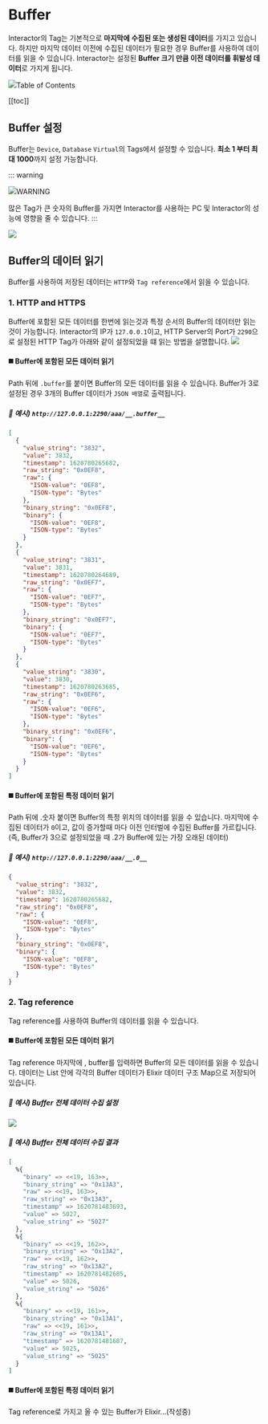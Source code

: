 # Buffer
Interactor의 Tag는 기본적으로 **마지막에 수집된 또는 생성된 데이터**를 가지고 있습니다. 하지만 마지막 데이터 이전에 수집된 데이터가 필요한 경우 Buffer를 사용하여 데이터를 읽을 수 있습니다. Interactor는 설정된 **Buffer 크기 만큼 이전 데이터를 휘발성 데이터**로 가지게 됩니다.  

<div class="toc-title"><img src="../../img/icon/list.svg">Table of Contents</div>

[[toc]]

## Buffer 설정
Buffer는 `Device`, `Database` `Virtual`의 Tags에서 설정할 수 있습니다. **최소 1 부터 최대 1000**까지 설정 가능합니다.

::: warning <p class="custom-block-title"><img src="../../img/icon/warning.svg">WARNING</p>
많은 Tag가 큰 숫자의 Buffer를 가지면 Interactor를 사용하는 PC 및 Interactor의 성능에 영향을 줄 수 있습니다.
:::


<img src="../../img/details/buffer.png">

## Buffer의 데이터 읽기
Buffer를 사용하여 저장된 데이터는 `HTTP`와 `Tag reference`에서 읽을 수 있습니다.

### 1. HTTP and HTTPS
Buffer에 포함된 모든 데이터를 한번에 읽는것과 특정 순서의 Buffer의 데이터만 읽는것이 가능합니다. Interactor의 IP가 `127.0.0.1`이고, HTTP Server의 Port가 `2290`으로 설정된 HTTP Tag가 아래와 같이 설정되었을 떄 읽는 방법을 설명합니다.
<img src="../../img/details/buffer_http.png">

#### :black_medium_square: Buffer에 포함된 모든 데이터 읽기
Path 뒤에 `.buffer`를 붙이면 Buffer의 모든 데이터를 읽을 수 있습니다. Buffer가 3로 설정된 경우 3개의 Buffer 데이터가 `JSON 배열`로 출력됩니다.  
##### :mag_right: 예시) `http://127.0.0.1:2290/aaa/__.buffer__`
``` json
[
  {
    "value_string": "3832",
    "value": 3832,
    "timestamp": 1620780265682,
    "raw_string": "0x0EF8",
    "raw": {
      "ISON-value": "0EF8",
      "ISON-type": "Bytes"
    },
    "binary_string": "0x0EF8",
    "binary": {
      "ISON-value": "0EF8",
      "ISON-type": "Bytes"
    }
  },
  {
    "value_string": "3831",
    "value": 3831,
    "timestamp": 1620780264689,
    "raw_string": "0x0EF7",
    "raw": {
      "ISON-value": "0EF7",
      "ISON-type": "Bytes"
    },
    "binary_string": "0x0EF7",
    "binary": {
      "ISON-value": "0EF7",
      "ISON-type": "Bytes"
    }
  },
  {
    "value_string": "3830",
    "value": 3830,
    "timestamp": 1620780263685,
    "raw_string": "0x0EF6",
    "raw": {
      "ISON-value": "0EF6",
      "ISON-type": "Bytes"
    },
    "binary_string": "0x0EF6",
    "binary": {
      "ISON-value": "0EF6",
      "ISON-type": "Bytes"
    }
  }
]
```

#### :black_medium_square: Buffer에 포함된 특정 데이터 읽기
Path 뒤에 .숫자 붙이면 Buffer의 특정 위치의 데이터를 읽을 수 있습니다. 마지막에 수집된 데이터가 `0`이고, 값이 증가할때 마다 이전 인터벌에 수집된 Buffer를 가르킵니다. (즉, Buffer가 3으로 설정되었을 때 .2가 Buffer에 있는 가장 오래된 데이터)  
##### :mag_right: 예시) `http://127.0.0.1:2290/aaa/__.0__` 
``` json
{
  "value_string": "3832",
  "value": 3832,
  "timestamp": 1620780265682,
  "raw_string": "0x0EF8",
  "raw": {
    "ISON-value": "0EF8",
    "ISON-type": "Bytes"
  },
  "binary_string": "0x0EF8",
  "binary": {
    "ISON-value": "0EF8",
    "ISON-type": "Bytes"
  }
}
```

### 2. Tag reference
Tag reference를 사용하여 Buffer의 데이터를 읽을 수 있습니다.

#### :black_medium_square: Buffer에 포함된 모든 데이터 읽기
Tag reference 마지막에 , buffer를 입력하면 Buffer의 모든 데이터를 읽을 수 있습니다. 데이터는 List 안에 각각의 Buffer 데이터가 Elixir 데이터 구조 Map으로 저장되어 있습니다.  

##### :mag_right: 예시) Buffer 전체 데이터 수집 설정
<img src="../../img/details/buffer_tag1.png">

##### :mag_right: 예시) Buffer 전체 데이터 수집 결과
``` elixir
[
  %{
    "binary" => <<19, 163>>,
    "binary_string" => "0x13A3",
    "raw" => <<19, 163>>,
    "raw_string" => "0x13A3",
    "timestamp" => 1620781483693,
    "value" => 5027,
    "value_string" => "5027"
  },
  %{
    "binary" => <<19, 162>>,
    "binary_string" => "0x13A2",
    "raw" => <<19, 162>>,
    "raw_string" => "0x13A2",
    "timestamp" => 1620781482685,
    "value" => 5026,
    "value_string" => "5026"
  },
  %{
    "binary" => <<19, 161>>,
    "binary_string" => "0x13A1",
    "raw" => <<19, 161>>,
    "raw_string" => "0x13A1",
    "timestamp" => 1620781481687,
    "value" => 5025,
    "value_string" => "5025"
  }
]
```

#### :black_medium_square: Buffer에 포함된 특정 데이터 읽기
Tag reference로 가지고 올 수 있는 Buffer가 Elixir...(작성중)